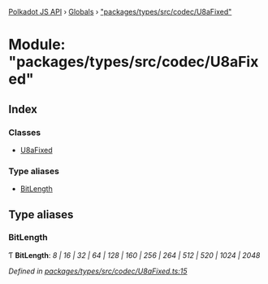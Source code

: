 [Polkadot JS API](../README.md) › [Globals](../globals.md) › ["packages/types/src/codec/U8aFixed"](_packages_types_src_codec_u8afixed_.md)

# Module: "packages/types/src/codec/U8aFixed"

## Index

### Classes

* [U8aFixed](../classes/_packages_types_src_codec_u8afixed_.u8afixed.md)

### Type aliases

* [BitLength](_packages_types_src_codec_u8afixed_.md#bitlength)

## Type aliases

###  BitLength

Ƭ **BitLength**: *8 | 16 | 32 | 64 | 128 | 160 | 256 | 264 | 512 | 520 | 1024 | 2048*

*Defined in [packages/types/src/codec/U8aFixed.ts:15](https://github.com/polkadot-js/api/blob/5a90da5df8/packages/types/src/codec/U8aFixed.ts#L15)*

